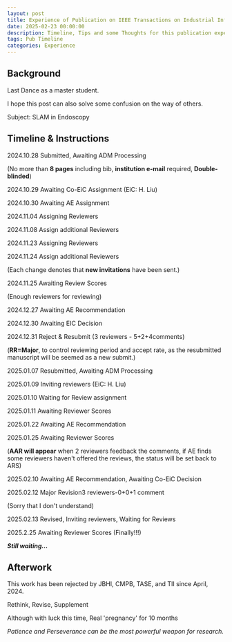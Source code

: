 ```yaml
---
layout: post
title: Experience of Publication on IEEE Transactions on Industrial Informatics (Updating)
date: 2025-02-23 00:00:00
description: Timeline, Tips and some Thoughts for this publication experience.
tags: Pub Timeline
categories: Experience
---
```

## **Background**

Last Dance as a master student.

I hope this post can also solve some confusion on the way of others.

Subject: SLAM in Endoscopy

## **Timeline & Instructions**

2024.10.28 Submitted, Awaiting ADM Processing

(No more than **8 pages** including bib, **institution e-mail** required, **Double-blinded**)

2024.10.29 Awaiting Co-EiC Assignment (EiC: H. Liu)

2024.10.30 Awaiting AE Assignment

2024.11.04 Assigning Reviewers

2024.11.08 Assign additional Reviewers

2024.11.23 Assigning Reviewers

2024.11.24 Assign additional Reviewers

(Each change denotes that **new invitations** have been sent.)

2024.11.25 Awaiting Review Scores

(Enough reviewers for reviewing)

2024.12.27 Awaiting AE Recommendation

2024.12.30 Awaiting EIC Decision

2024.12.31 Reject & Resubmit (3 reviewers - 5+2+4comments)

(**RR=Major**, to control reviewing period and accept rate, as the resubmitted manuscript will be seemed as a new submit.)

2025.01.07 Resubmitted, Awaiting ADM Processing

2025.01.09 Inviting reviewers (EiC: H. Liu)

2025.01.10 Waiting for Review assignment

2025.01.11 Awaiting Reviewer Scores

2025.01.22 Awaiting AE Recommendation

2025.01.25 Awaiting Reviewer Scores

(**AAR will appear** when 2 reviewers feedback the comments, if AE finds some reviewers haven't offered the reviews, the status will be set back to ARS)

2025.02.10 Awaiting AE Recommendation, Awaiting Co-EiC Decision

2025.02.12 Major Revision3 reviewers-0+0+1 comment

(Sorry that I don't understand)

2025.02.13 Revised, Inviting reviewers, Waiting for Reviews

2025.2.25 Awaiting Reviewer Scores (Finally!!!)

***Still waiting...***

## **Afterwork**

This work has been rejected by JBHI, CMPB, TASE, and TII since April, 2024.

Rethink, Revise, Supplement

Although with luck this time, Real 'pregnancy' for 10 months

*Patience and Perseverance can be the most powerful weapon for research.*

